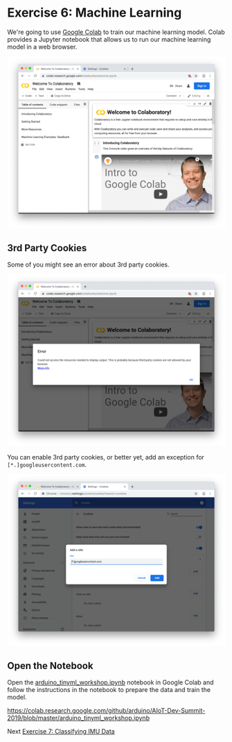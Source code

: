 # Exercise 6: Machine Learning

We're going to use [Google Colab](https://colab.research.google.com) to train our machine learning model. Colab provides a Jupyter notebook that allows us to run our machine learning model in a web browser.

![Screenshot of Google Colab website](images/colab.png)

## 3rd Party Cookies

Some of you might see an error about 3rd party cookies. 

![Screenshot of Google Colab error about 3rd party cookies](images/colab-error.png)

You can enable 3rd party cookies, or better yet, add an exception for `[*.]googleusercontent.com`.

![Screenshot adding 3rd party cookie exception for googleusercontent.com](images/colab-3rd-party-cookie-exception.png)

## Open the Notebook

Open the [arduino_tinyml_workshop.ipynb](../arduino_tinyml_workshop.ipynb) notebook in Google Colab and follow the instructions in the notebook to prepare the data and train the model.

https://colab.research.google.com/github/arduino/AIoT-Dev-Summit-2019/blob/master/arduino_tinyml_workshop.ipynb


Next [Exercise 7: Classifying IMU Data](exercise7.md)
